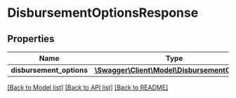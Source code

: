 # DisbursementOptionsResponse

## Properties
Name | Type | Description | Notes
------------ | ------------- | ------------- | -------------
**disbursement_options** | [**\Swagger\Client\Model\DisbursementOption[]**](DisbursementOption.md) |  | 

[[Back to Model list]](../../README.md#documentation-for-models) [[Back to API list]](../../README.md#documentation-for-api-endpoints) [[Back to README]](../../README.md)

